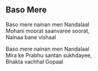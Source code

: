 ## Baso Mere

Baso mere nainan men Nandalaal  
Mohani moorat saanvaree soorat,  
Nainaa bane vishaal

Baso mere nainan men Nandalaal  
Mira ke Prabhu santan sukhdayee,  
Bhakta vachhal Gopaal

